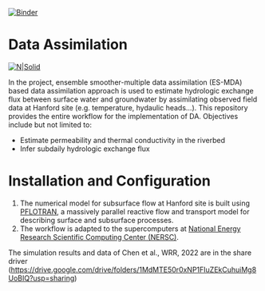 [![Binder](https://mybinder.org/badge_logo.svg)](https://mybinder.org/v2/gh/kchen8921/DA-HEF/master)

# Data Assimilation 

[![N|Solid](https://upload.wikimedia.org/wikipedia/en/thumb/1/17/Pacific_Northwest_National_Laboratory_logo.svg/200px-Pacific_Northwest_National_Laboratory_logo.svg.png)](https://www.pnnl.gov/)

In the project, ensemble smoother-multiple data assimilation (ES-MDA) based data assimilation approach is used to estimate hydrologic exchange flux between surface water and groundwater by assimilating observed field data at Hanford site (e.g. temperature, hydaulic heads...). This repository provides the entire workflow for the implementation of DA. Objectives include but not limited to:

  - Estimate permeability and thermal conductivity in the riverbed
  - Infer subdaily hydrologic exchange flux



# Installation and Configuration

1. The numerical model for subsurface flow at Hanford site is built using [PFLOTRAN](http://www.pflotran.org/), a massively parallel reactive flow and transport model for describing surface and subsurface processes.
2. The workflow is adapted to the supercomputers at [National Energy Research Scientific Computing Center (NERSC)](http://www.nersc.gov/).


The simulation results and data of Chen et al., WRR, 2022 are in the share driver (https://drive.google.com/drive/folders/1MdMTE50r0xNP1FIuZEkCuhuiMg8UoBIQ?usp=sharing)

